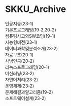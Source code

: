 # SKKU_Archive
인공지능(23-1)  
기본프로그래밍(19-2,20-2)  
컴퓨팅사고와SW코딩(19-1)  
지능형비전(23-1)  
데이터과학및분석소개(23-2)  
자료구조(20-1)  
사범인공(20-2)  
리눅스프로그래밍(20-1)  
머신러닝(23-2)  
자연어처리(23-2)  
운영체제(23-2)  
문제해결과알고리즘(19-2)  
소프트웨어설계(23-2)

